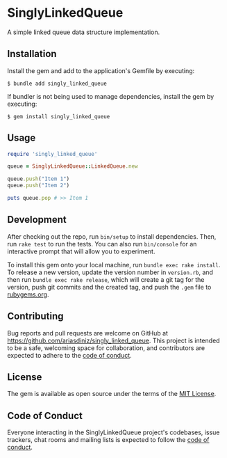 # SinglyLinkedQueue

A simple linked queue data structure implementation.

## Installation

Install the gem and add to the application's Gemfile by executing:

    $ bundle add singly_linked_queue

If bundler is not being used to manage dependencies, install the gem by executing:

    $ gem install singly_linked_queue

## Usage

```ruby
require 'singly_linked_queue'

queue = SinglyLinkedQueue::LinkedQueue.new

queue.push("Item 1")
queue.push("Item 2")

puts queue.pop # >> Item 1
```

## Development

After checking out the repo, run `bin/setup` to install dependencies. Then, run `rake test` to run the tests. You can also run `bin/console` for an interactive prompt that will allow you to experiment.

To install this gem onto your local machine, run `bundle exec rake install`. To release a new version, update the version number in `version.rb`, and then run `bundle exec rake release`, which will create a git tag for the version, push git commits and the created tag, and push the `.gem` file to [rubygems.org](https://rubygems.org).

## Contributing

Bug reports and pull requests are welcome on GitHub at https://github.com/ariasdiniz/singly_linked_queue. This project is intended to be a safe, welcoming space for collaboration, and contributors are expected to adhere to the [code of conduct](https://github.com/ariasdiniz/singly_linked_queue/blob/main/CODE_OF_CONDUCT.md).

## License

The gem is available as open source under the terms of the [MIT License](https://opensource.org/licenses/MIT).

## Code of Conduct

Everyone interacting in the SinglyLinkedQueue project's codebases, issue trackers, chat rooms and mailing lists is expected to follow the [code of conduct](https://github.com/ariasdiniz/singly_linked_queue/blob/main/CODE_OF_CONDUCT.md).
